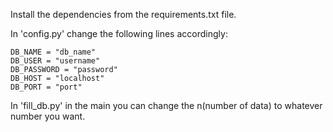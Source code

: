 Install the dependencies from the requirements.txt file.

In 'config.py' change the following lines accordingly:

    DB_NAME = "db_name"
    DB_USER = "username"
    DB_PASSWORD = "password"
    DB_HOST = "localhost"
    DB_PORT = "port"

In 'fill_db.py' in the main you can change the n(number of data) to whatever number you want.

